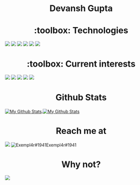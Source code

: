 <h1 align="center">Devansh Gupta</h1>

<h1 align="center"> :toolbox: Technologies </h1>

![](https://img.shields.io/badge/Python-3776AB?style=for-the-badge&logo=python&logoColor=white)
![](https://img.shields.io/badge/Java-ED8B00?style=for-the-badge&logo=openjdk&logoColor=white)
![](https://img.shields.io/badge/Rust-000000?style=for-the-badge&logo=rust&logoColor=white)
![](https://img.shields.io/badge/MongoDB-4EA94B?style=for-the-badge&logo=mongodb&logoColor=white)
![](https://img.shields.io/badge/PostgreSQL-316192?style=for-the-badge&logo=postgresql&logoColor=white)
![](https://img.shields.io/badge/Go-00ADD8?style=for-the-badge&logo=go&logoColor=white)

<h1 align="center"> :toolbox: Current interests </h1>

![](https://img.shields.io/badge/Code-C-informational?style=flat&logo=C&color=blueviolet)
![](https://img.shields.io/badge/Web_Assembly-black.svg?logo=webassembly)
![](https://img.shields.io/badge/TensorFlow-black.svg?logo=tensorflow)
![](https://img.shields.io/badge/HTMX-black)
![](https://img.shields.io/badge/LISP-black)






<h1 align="center">Github Stats</h1>
<a href="https://github.com/Devansh-bit">
  <img align="center" src="https://github-readme-stats.vercel.app/api?username=Devansh-bit&count_private=true&title_color=ffffff&text_color=c9cacc&icon_color=2bbc8a&bg_color=1d1f21" alt="My Github Stats" />
  <img align="center" src="https://github-readme-stats.vercel.app/api/top-langs/?username=Devansh-bit&title_color=ffffff&text_color=c9cacc&icon_color=2bbc8a&bg_color=1d1f21&layout=compact" alt="My Github Stats"/>
</a>


<h1 align="center">Reach me at</h1>

<a href="https://www.instagram.com/nerdy_dg/"><img src="https://img.icons8.com/cute-clipart/128/000000/instagram-new.png"/></a>
<span><img src="https://img.icons8.com/cute-clipart/128/000000/discord-new-logo.png" alt="Exempl4r#1941"/>Exempl4r#1941</span>

<h1 align="center">Why not?</h1>


<img align="center" src="https://mir-s3-cdn-cf.behance.net/project_modules/max_1200/4ff07986208593.5d9a654e92f36.gif">

